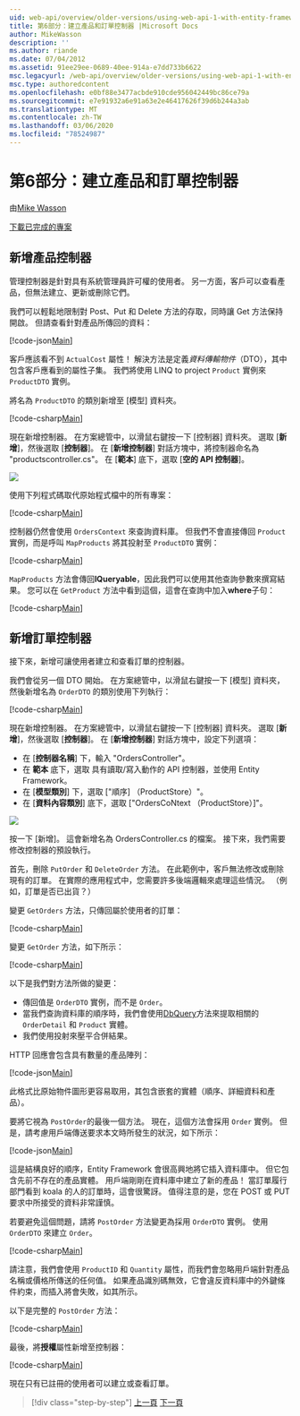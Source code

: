 ```yaml
---
uid: web-api/overview/older-versions/using-web-api-1-with-entity-framework-5/using-web-api-with-entity-framework-part-6
title: 第6部分：建立產品和訂單控制器 |Microsoft Docs
author: MikeWasson
description: ''
ms.author: riande
ms.date: 07/04/2012
ms.assetid: 91ee29ee-0689-40ee-914a-e7dd733b6622
msc.legacyurl: /web-api/overview/older-versions/using-web-api-1-with-entity-framework-5/using-web-api-with-entity-framework-part-6
msc.type: authoredcontent
ms.openlocfilehash: e0bf88e3477acbde910cde956042449bc86ce79a
ms.sourcegitcommit: e7e91932a6e91a63e2e46417626f39d6b244a3ab
ms.translationtype: MT
ms.contentlocale: zh-TW
ms.lasthandoff: 03/06/2020
ms.locfileid: "78524987"
---
```

# <a name="part-6-creating-product-and-order-controllers"></a>第6部分：建立產品和訂單控制器

由[Mike Wasson](https://github.com/MikeWasson)

[下載已完成的專案](https://code.msdn.microsoft.com/ASP-NET-Web-API-with-afa30545)

## <a name="add-a-products-controller"></a>新增產品控制器

管理控制器是針對具有系統管理員許可權的使用者。 另一方面，客戶可以查看產品，但無法建立、更新或刪除它們。

我們可以輕鬆地限制對 Post、Put 和 Delete 方法的存取，同時讓 Get 方法保持開啟。 但請查看針對產品所傳回的資料：

[!code-json[Main](using-web-api-with-entity-framework-part-6/samples/sample1.json?highlight=1)]

客戶應該看不到 `ActualCost` 屬性！ 解決方法是定義*資料傳輸物件*（DTO），其中包含客戶應看到的屬性子集。 我們將使用 LINQ to project `Product` 實例來 `ProductDTO` 實例。

將名為 `ProductDTO` 的類別新增至 [模型] 資料夾。

[!code-csharp[Main](using-web-api-with-entity-framework-part-6/samples/sample2.cs)]

現在新增控制器。 在方案總管中，以滑鼠右鍵按一下 [控制器] 資料夾。 選取 [**新增**]，然後選取 [**控制器**]。 在 [**新增控制器**] 對話方塊中，將控制器命名為 &quot;productscontroller.cs&quot;。 在 [**範本**] 底下，選取 [**空的 API 控制器**]。

![](using-web-api-with-entity-framework-part-6/_static/image1.png)

使用下列程式碼取代原始程式檔中的所有專案：

[!code-csharp[Main](using-web-api-with-entity-framework-part-6/samples/sample3.cs)]

控制器仍然會使用 `OrdersContext` 來查詢資料庫。 但我們不會直接傳回 `Product` 實例，而是呼叫 `MapProducts` 將其投射至 `ProductDTO` 實例：

[!code-csharp[Main](using-web-api-with-entity-framework-part-6/samples/sample4.cs?highlight=1)]

`MapProducts` 方法會傳回**IQueryable**，因此我們可以使用其他查詢參數來撰寫結果。 您可以在 `GetProduct` 方法中看到這個，這會在查詢中加入**where**子句：

[!code-csharp[Main](using-web-api-with-entity-framework-part-6/samples/sample5.cs?highlight=2)]

## <a name="add-an-orders-controller"></a>新增訂單控制器

接下來，新增可讓使用者建立和查看訂單的控制器。

我們會從另一個 DTO 開始。 在方案總管中，以滑鼠右鍵按一下 [模型] 資料夾，然後新增名為 `OrderDTO` 的類別使用下列執行：

[!code-csharp[Main](using-web-api-with-entity-framework-part-6/samples/sample6.cs)]

現在新增控制器。 在方案總管中，以滑鼠右鍵按一下 [控制器] 資料夾。 選取 [**新增**]，然後選取 [**控制器**]。 在 [**新增控制器**] 對話方塊中，設定下列選項：

- 在 [**控制器名稱**] 下，輸入 "OrdersController"。
- 在 **範本** 底下，選取 具有讀取/寫入動作的 API 控制器，並使用 Entity Framework。
- 在 [**模型類別**] 下，選取 [&quot;順序] （ProductStore）&quot;。
- 在 [**資料內容類別**] 底下，選取 [&quot;OrdersCoNtext （ProductStore）]&quot;。

![](using-web-api-with-entity-framework-part-6/_static/image2.png)

按一下 [新增]。 這會新增名為 OrdersController.cs 的檔案。 接下來，我們需要修改控制器的預設執行。

首先，刪除 `PutOrder` 和 `DeleteOrder` 方法。 在此範例中，客戶無法修改或刪除現有的訂單。 在實際的應用程式中，您需要許多後端邏輯來處理這些情況。 （例如，訂單是否已出貨？）

變更 `GetOrders` 方法，只傳回屬於使用者的訂單：

[!code-csharp[Main](using-web-api-with-entity-framework-part-6/samples/sample7.cs)]

變更 `GetOrder` 方法，如下所示：

[!code-csharp[Main](using-web-api-with-entity-framework-part-6/samples/sample8.cs)]

以下是我們對方法所做的變更：

- 傳回值是 `OrderDTO` 實例，而不是 `Order`。
- 當我們查詢資料庫的順序時，我們會使用[DbQuery](https://msdn.microsoft.com/library/gg696395)方法來提取相關的 `OrderDetail` 和 `Product` 實體。
- 我們使用投射來壓平合併結果。

HTTP 回應會包含具有數量的產品陣列：

[!code-json[Main](using-web-api-with-entity-framework-part-6/samples/sample9.json)]

此格式比原始物件圖形更容易取用，其包含嵌套的實體（順序、詳細資料和產品）。

要將它視為 `PostOrder`的最後一個方法。 現在，這個方法會採用 `Order` 實例。 但是，請考慮用戶端傳送要求本文時所發生的狀況，如下所示：

[!code-json[Main](using-web-api-with-entity-framework-part-6/samples/sample10.json)]

這是結構良好的順序，Entity Framework 會很高興地將它插入資料庫中。 但它包含先前不存在的產品實體。 用戶端剛剛在資料庫中建立了新的產品！ 當訂單履行部門看到 koala 的人的訂單時，這會很驚訝。 值得注意的是，您在 POST 或 PUT 要求中所接受的資料非常謹慎。

若要避免這個問題，請將 `PostOrder` 方法變更為採用 `OrderDTO` 實例。 使用 `OrderDTO` 來建立 `Order`。

[!code-csharp[Main](using-web-api-with-entity-framework-part-6/samples/sample11.cs)]

請注意，我們會使用 `ProductID` 和 `Quantity` 屬性，而我們會忽略用戶端針對產品名稱或價格所傳送的任何值。 如果產品識別碼無效，它會違反資料庫中的外鍵條件約束，而插入將會失敗，如其所示。

以下是完整的 `PostOrder` 方法：

[!code-csharp[Main](using-web-api-with-entity-framework-part-6/samples/sample12.cs)]

最後，將**授權**屬性新增至控制器：

[!code-csharp[Main](using-web-api-with-entity-framework-part-6/samples/sample13.cs)]

現在只有已註冊的使用者可以建立或查看訂單。

> [!div class="step-by-step"]
> [上一頁](using-web-api-with-entity-framework-part-5.md)
> [下一頁](using-web-api-with-entity-framework-part-7.md)
